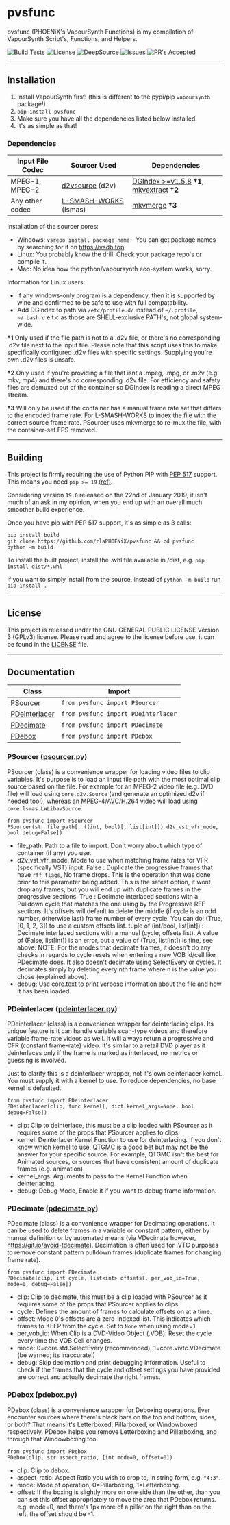 # pvsfunc

pvsfunc (PHOENiX's VapourSynth Functions) is my compilation of VapourSynth Script's, Functions, and Helpers.

[![Build Tests](https://img.shields.io/github/workflow/status/rlaPHOENiX/pvsfunc/Version%20test?label=Python%203.6%2B%20builds)](https://github.com/rlaPHOENiX/pvsfunc/actions?query=workflow%3A%22Version+test%22)
[![License](https://img.shields.io/github/license/rlaPHOENiX/pvsfunc?style=flat)](https://github.com/rlaPHOENiX/pvsfunc/blob/master/LICENSE)
[![DeepSource](https://deepsource.io/gh/rlaPHOENiX/pvsfunc.svg/?label=active+issues&show_trend=true)](https://deepsource.io/gh/rlaPHOENiX/pvsfunc/?ref=repository-badge)
[![Issues](https://img.shields.io/github/issues/rlaPHOENiX/pvsfunc?style=flat)](https://github.com/rlaPHOENiX/pvsfunc/issues)
[![PR's Accepted](https://img.shields.io/badge/PRs-welcome-brightgreen.svg?style=flat)](https://makeapullrequest.com)

* * *

## Installation

1.  Install VapourSynth first! (this is different to the pypi/pip `vapoursynth` package!)
2.  `pip install pvsfunc`
3.  Make sure you have all the dependencies listed below installed.
4.  It's as simple as that!

### Dependencies

| Input File Codec | Sourcer Used                    | Dependencies                                             |
| ---------------- | ------------------------------- | -------------------------------------------------------- |
| MPEG-1, MPEG-2   | [d2vsource][d2vs] (d2v)         | [DGIndex >=v1.5.8][dg] **†1**, [mkvextract][mkvnix] **†2** |
| Any other codec  | [L-SMASH-WORKS][lsmash] (lsmas) | [mkvmerge][mkvnix] **†3**                                |

Installation of the sourcer cores:

-   Windows: `vsrepo install package_name` - You can get package names by searching for it on <https://vsdb.top>
-   Linux: You probably know the drill. Check your package repo's or compile it.
-   Mac: No idea how the python/vapoursynth eco-system works, sorry.

Information for Linux users:

-   If any windows-only program is a dependency, then it is supported by wine and confirmed to be safe to use with full compatability.
-   Add DGIndex to path via `/etc/profile.d/` instead of `~/.profile`, `~/.bashrc` e.t.c as those are SHELL-exclusive PATH's, not global system-wide.

**†1** Only used if the file path is not to a .d2v file, or there's no corresponding .d2v file next to the input file. Please note that this script uses this to make specifically configured .d2v files with specific settings. Supplying you're own .d2v files is unsafe.

**†2** Only used if you're providing a file that isnt a .mpeg, .mpg, or .m2v (e.g. mkv, mp4) and there's no corresponding .d2v file. For efficiency and safety files are demuxed out of the container so DGIndex is reading a direct MPEG stream.

**†3** Will only be used if the container has a manual frame rate set that differs to the encoded frame rate. For L-SMASH-WORKS to index the file with the correct source frame rate. PSourcer uses mkvmerge to re-mux the file, with the container-set FPS removed.

* * *

## Building

This project is firmly requiring the use of Python PIP with [PEP 517][pep517] support. This means you need `pip >= 19`
[(ref)][pip19].

Considering version `19.0` released on the 22nd of January 2019, it isn't much of an ask in my opinion, when you end up
with an overall much smoother build experience.

Once you have pip with PEP 517 support, it's as simple as 3 calls:

    pip install build
    git clone https://github.com/rlaPHOENiX/pvsfunc && cd pvsfunc
    python -m build

To install the built project, install the .whl file available in /dist, e.g. `pip install dist/*.whl`

If you want to simply install from the source, instead of `python -m build` run `pip install .`

[pep517]: https://www.python.org/dev/peps/pep-0517

[pip19]: https://pip.pypa.io/en/stable/news/#id415

* * *

## License

This project is released under the GNU GENERAL PUBLIC LICENSE Version 3 (GPLv3) license.
Please read and agree to the license before use, it can be found in the [LICENSE](LICENSE) file.

* * *

## Documentation

| Class                                           | Import                                            |
| ----------------------------------------------- | ------------------------------------------------- |
| [PSourcer](#psourcer-psourcerpy)                | `from pvsfunc import PSourcer`                    |
| [PDeinterlacer](#pdeinterlacer-pdeinterlacerpy) | `from pvsfunc import PDeinterlacer`               |
| [PDecimate](#pdecimate-pdecimatepy)             | `from pvsfunc import PDecimate`                   |
| [PDebox](#pdebox-pdeboxpy)                      | `from pvsfunc import PDebox`                      |

### PSourcer ([psourcer.py](/pvsfunc/psourcer.py))

PSourcer (class) is a convenience wrapper for loading video files to clip variables. It's purpose is to load an input file path with the most optimal clip source based on the file. For example for an MPEG-2 video file (e.g. DVD file) will load using `core.d2v.Source` (and generate an optimized d2v if needed too!), whereas an MPEG-4/AVC/H.264 video will load using `core.lsmas.LWLibavSource`.

`from pvsfunc import PSourcer`  
`PSourcer(str file_path[, ((int, bool)[, list[int]]) d2v_vst_vfr_mode, bool debug=False])`

-   file_path: Path to a file to import. Don't worry about which type of container (if any) you use.
-   d2v_vst_vfr_mode: Mode to use when matching frame rates for VFR (specifically VST) input.
        False : Duplicate the progressive frames that have `rff flags`, No frame drops. This is
            the operation that was done prior to this parameter being added. This is the safest option, it wont
            drop any frames, but you will end up with duplicate frames in the progressive sections.
        True : Decimate interlaced sections with a Pulldown cycle that matches the one using by the Progressive RFF
            sections. It's offsets will default to delete the middle (if cycle is an odd number, otherwise last)
            frame number of every cycle. You can do: (True, [0, 1, 2, 3]) to use a custom offsets list.
        tuple of (int/bool, list[int]) : Decimate interlaced sections with a manual (cycle, offsets list).
            A value of (False, list[int]) is an error, but a value of (True, list[int]) is fine, see above.
        NOTE: For the modes that decimate frames, it doesn't do any checks in regards to cycle resets when
            entering a new VOB id/cell like PDecimate does. It also doesn't decimate using SelectEvery or cycles.
            It decimates simply by deleting every nth frame where n is the value you chose (explained above).
-   debug: Use core.text to print verbose information about the file and how it has been loaded.

### PDeinterlacer ([pdeinterlacer.py](/pvsfunc/pdeinterlacer.py))

PDeinterlacer (class) is a convenience wrapper for deinterlacing clips. Its unique feature is it can handle variable scan-type videos and therefore variable frame-rate videos as well. It will always return a progressive and CFR (constant frame-rate) video. It's similar to a retail DVD player as it deinterlaces only if the frame is marked as interlaced, no metrics or guessing is involved.

Just to clarify this is a deinterlacer wrapper, not it's own deinterlacer kernel. You must supply it with a kernel to use. To reduce dependencies, no base kernel is defaulted.

`from pvsfunc import PDeinterlacer`  
`PDeinterlacer(clip, func kernel[, dict kernel_args=None, bool debug=False])`

-   clip: Clip to deinterlace, this must be a clip loaded with PSourcer as it requires some of the props that PSourcer applies to clips.
-   kernel: Deinterlacer Kernel Function to use for deinterlacing. If you don't know which kernel to use, [QTGMC](http://avisynth.nl/index.php/QTGMC) is a good bet but may not be the answer for your specific source. For example, QTGMC isn't the best for Animated sources, or sources that have consistent amount of duplicate frames (e.g. animation).
-   kernel_args: Arguments to pass to the Kernel Function when deinterlacing.
-   debug: Debug Mode, Enable it if you want to debug frame information.

### PDecimate ([pdecimate.py](/pvsfunc/pdecimate.py))

PDecimate (class) is a convenience wrapper for Decimating operations. It can be used to delete frames in a variable or constant pattern, either by manual definition or by automated means (via VDecimate however, <https://git.io/avoid-tdecimate>). Decimation is often used for IVTC purposes to remove constant pattern pulldown frames (duplicate frames for changing frame rate).

`from pvsfunc import PDecimate`  
`PDecimate(clip, int cycle, list<int> offsets[, per_vob_id=True, mode=0, debug=False])`

-   clip: Clip to decimate, this must be a clip loaded with PSourcer as it requires some of the props that PSourcer applies to clips.
-   cycle: Defines the amount of frames to calculate offsets on at a time.
-   offset: Mode 0's offsets are a zero-indexed list. This indicates which frames to KEEP from the cycle. Set to `None` when using mode=1.
-   per_vob_id: When Clip is a DVD-Video Object (.VOB): Reset the cycle every time the VOB Cell changes.
-   mode: 0=core.std.SelectEvery (recommended), 1=core.vivtc.VDecimate (be warned; its inaccurate!)
-   debug: Skip decimation and print debugging information. Useful to check if the frames that the cycle and offset settings you have provided are correct and actually decimate the right frames.

### PDebox ([pdebox.py](/pvsfunc/pdebox.py))

PDebox (class) is a convenience wrapper for Deboxing operations. Ever encounter sources where there's black bars on the top and bottom, sides, or both? That means it's Letterboxed, Pillarboxed, or Windowboxed respectively. PDebox helps you remove Letterboxing and Pillarboxing, and through that Windowboxing too.

`from pvsfunc import PDebox`  
`PDebox(clip, str aspect_ratio, [int mode=0, offset=0])`

-   clip: Clip to debox.
-   aspect_ratio: Aspect Ratio you wish to crop to, in string form, e.g. `"4:3"`.
-   mode: Mode of operation, 0=Pillarboxing, 1=Letterboxing.
-   offset: If the boxing is slightly more on one side than the other, than you can set this offset appropriately to move the area that PDebox returns. e.g. mode=0, and there's 1px more of a pillar on the right than on the left, the offset should be -1.

[dg]: http://rationalqm.us/dgmpgdec/dgmpgdec.html

[mkvnix]: https://mkvtoolnix.download

[lsmash]: https://github.com/VFR-maniac/L-SMASH-Works

[d2vs]: https://github.com/dwbuiten/d2vsource
